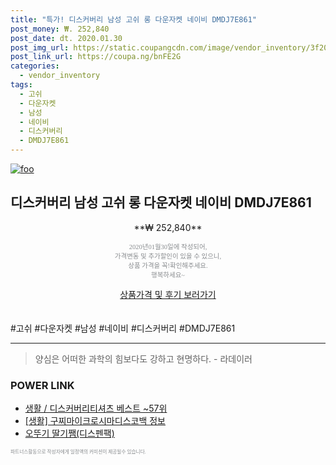 ```yaml
--- 
title: "특가! 디스커버리 남성 고쉬 롱 다운자켓 네이비 DMDJ7E861" 
post_money: ₩. 252,840 
post_date: dt. 2020.01.30 
post_img_url: https://static.coupangcdn.com/image/vendor_inventory/3f20/e9f803530f8cd0e771a90d202b673bfb50bd4618404fcadbfa6421dba02c.jpg 
post_link_url: https://coupa.ng/bnFE2G 
categories: 
  - vendor_inventory 
tags: 
  - 고쉬 
  - 다운자켓 
  - 남성 
  - 네이비 
  - 디스커버리 
  - DMDJ7E861 
--- 
```

[![foo](https://static.coupangcdn.com/image/vendor_inventory/3f20/e9f803530f8cd0e771a90d202b673bfb50bd4618404fcadbfa6421dba02c.jpg)](https://coupa.ng/bnFE2G) 

## 디스커버리 남성 고쉬 롱 다운자켓 네이비 DMDJ7E861 
<p style="text-align: center;">**₩ 252,840**</p> 
<p style="text-align: center;"><span style="color: #898c8f; font-family: Georgia,Times,serif; font-size: 0.75em;">2020년01월30일에 작성되어, <br>가격변동 및 추가할인이 있을 수 있으니,<br> 상품 가격을 꼭!확인해주세요.<br>행복하세요~</span> 
</p>	 
<div markdown="0" style="text-align: center;"><a href="https://coupa.ng/bnFE2G" class="btn btn--success">상품가격 및 후기 보러가기</a></div> 
<br><br> 
  #고쉬 #다운자켓 #남성 #네이비 #디스커버리 #DMDJ7E861 
<hr> 

> 양심은 어떠한 과학의 힘보다도 강하고 현명하다. - 라데이러 


### POWER LINK

* <a href="https://blog.naver.com/santokki14/221787178497" target="_blank">생활 / 디스커버리티셔츠 베스트 ~57위</a>
* <a href="https://blog.naver.com/sakai111/221759581568" target="_blank"> [생활] 구찌마이크로시마디스코백 정보 </a>
* <a href="https://blog.naver.com/santokki14/221781997871" target="_blank">오뚜기 딸기쨈(디스펜팩)</a>

<span style="color: #898c8f; font-family: Georgia,Times,serif; font-size: 0.55em;">파트너스활동으로 작성자에게 일정액의 커미션이 제공될수 있습니다.</span> 
